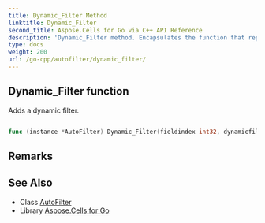 ```yaml
---
title: Dynamic_Filter Method 
linktitle: Dynamic_Filter
second_title: Aspose.Cells for Go via C++ API Reference
description: 'Dynamic_Filter method. Encapsulates the function that represents dynamic_filter in Go.'
type: docs
weight: 200
url: /go-cpp/autofilter/dynamic_filter/
---
```


## Dynamic_Filter function

Adds a dynamic filter.

```go

func (instance *AutoFilter) Dynamic_Filter(fieldindex int32, dynamicfiltertype DynamicFilterType)  error

```

## Remarks


## See Also

* Class [AutoFilter](../)
* Library [Aspose.Cells for Go](../../)
